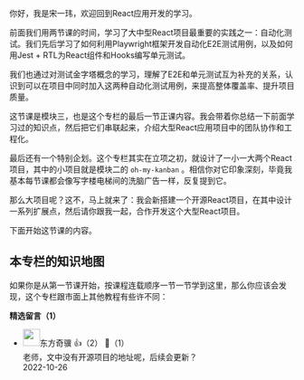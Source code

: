 你好，我是宋一玮，欢迎回到React应用开发的学习。

前面我们用两节课的时间，学习了大中型React项目最重要的实践之一：自动化测试。我们先后学习了如何利用Playwright框架开发自动化E2E测试用例，以及如何用Jest + RTL为React组件和Hooks编写单元测试。

我们也通过对测试金字塔概念的学习，理解了E2E和单元测试互为补充的关系，认识到可以在项目中同时加入这两种自动化测试用例，来提高整体覆盖率、提升项目质量。

这节课是模块三，也是这个专栏的最后一节正课内容。我会带着你总结一下前面学习过的知识点，然后把它们串联起来，介绍大型React应用项目中的团队协作和工程化。

最后还有一个特别企划。这个专栏其实在立项之初，就设计了一小一大两个React项目，其中的小项目就是模块二的 `oh-my-kanban` 。相信你对它印象深刻，毕竟我基本每节课都会像写字楼电梯间的洗脑广告一样，反复提到它。

那么大项目呢？这不，马上就来了：我会新搭建一个开源React项目，在其中设计一系列扩展点，然后请你跟我一起，合作开发这个大型React项目。

下面开始这节课的内容。

## 本专栏的知识地图

如果你是从第一节课开始，按课程连载顺序一节一节学到这里，那么你应该会发现，这个专栏跟市面上其他教程有些许不同：
<div><strong>精选留言（1）</strong></div><ul>
<li><img src="https://static001.geekbang.org/account/avatar/00/14/ac/62/37912d51.jpg" width="30px"><span>东方奇骥</span> 👍（2） 💬（1）<div>老师，文中没有开源项目的地址呢，后续会更新？</div>2022-10-26</li><br/>
</ul>